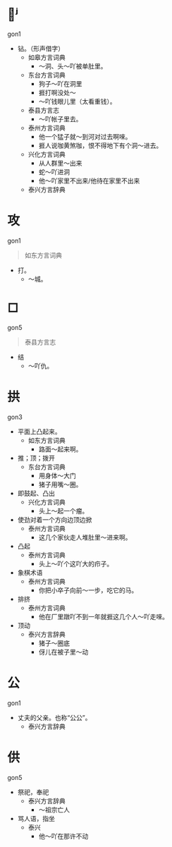 # 𠞖ʲ
gon1
+ 钻。（形声借字）
  * 如皋方言词典
    - ～洞、头～吖被单肚里。
  * 东台方言词典
    - 狗子～吖在洞里
    - 捱打啊没处～
    - ～吖钱眼儿里（太看重钱）。
  * 泰县方言志
    - ～吖帐子里去。
  * 泰州方言词典
    - 他一个猛子就～到河对过去啊唻。
    - 捱人说咖黄煞咖，恨不得地下有个洞～进去。
  * 兴化方言词典
    - 从人群里～出来
    - 蛇～吖进洞
    - 他～吖家里不出来/他待在家里不出来
  * 泰兴方言辞典

# 攻
gon1
> 如东方言词典
- 打。
  - ～城。

# □
gon5
> 泰县方言志
- 结
  - ～吖仇。

# 拱
gon3
+ 平面上凸起来。
  * 如东方言词典
    - 路面～起来啊。
+ 推；顶；拨开
  * 东台方言词典
    - 用身体～大门
    - 猪子用嘴～圈。
+ 即鼓起、凸出
  * 兴化方言词典
    - 头上～起一个瘤。
+ 使劲对着一个方向边顶边掀
  * 泰州方言词典
    - 这几个家伙走人堆肚里～进来啊。
+ 凸起
  * 泰州方言词典
    - 头上～吖个这吖大的疖子。
+ 象棋术语
  * 泰州方言词典
    - 你把小卒子向前～一步，吃它的马。
+ 排挤
  * 泰州方言词典
    - 他在厂里蹾吖不到一年就捱这几个人～吖走唻。
+ 顶动
  * 泰兴方言辞典
    - 猪子～圈底
    - 伢儿在被子里～动

# 公
gon1
+ 丈夫的父亲。也称“公公”。
  * 泰兴方言辞典

# 供
gon5
+ 祭祀，奉祀
  * 泰兴方言辞典
    - ～祖宗亡人
+ 骂人语，指坐
  * 泰兴
    - 他～吖在那许不动

